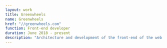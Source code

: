 ```yaml
---
layout: work
title: Greenwheels
name: Greenwheels
href: "//greenwheels.com"
function: Front-end developer
duration: June 2018 - present
description: "Architecture and development of the front-end of the web app for booking and account of Greenwheels platform"
---
```

